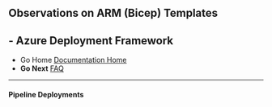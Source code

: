 ##  Observations on ARM (Bicep) Templates 

## - Azure Deployment Framework ## 
- Go Home [Documentation Home](./index.md)
- **Go Next** [FAQ](./FAQ.md)
***
####  Pipeline Deployments

